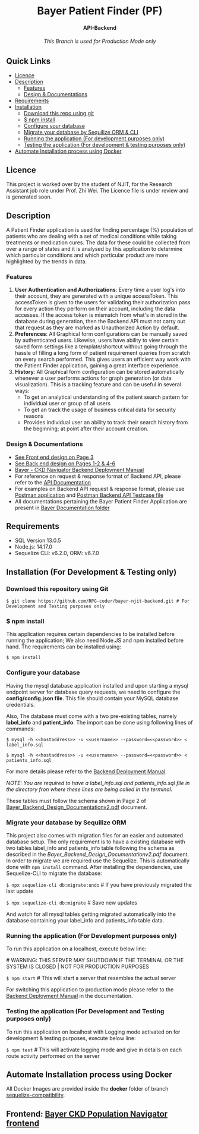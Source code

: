 <h1 align=center>Bayer Patient Finder (PF)</h1>
<h4 align=center>API-Backend</h4>
<h6 align=center>This Branch is used for Production Mode only</h6>

## Quick Links
- [Licence](#licence)
- [Description](#description)
  - [Features](#features)
  - [Design & Documentations](#design--documentations)
- [Requirements](#requirements)
- [Installation](#installation-for-development--testing-only)
  - [Download this repo using git](#download-this-repository-using-git)
  - [$ npm install](#-npm-install)
  - [Configure your database](#configure-your-database)
  - [Migrate your database by Sequilize ORM & CLI](#migrate-your-database-by-sequilize-orm)
  - [Running the application (For development purposes only)](#running-the-application-for-development-purposes-only) 
  - [Testing the application (For development & testing purposes only)](#testing-the-application-for-development-and-testing-purposes-only) 
- [Automate Installation process using Docker](#automate-installation-process-using-docker)

## Licence
This project is worked over by the student of NJIT, for the Research Assistant job role under Prof. Zhi Wei. The Licence file is under review and is generated soon.

<!--For more details please see the <LicenceFileName_here...> (Coming Soon...)-->

## Description
A Patient Finder application is used for finding percentage (%) population of patients who are dealing with a set of medical conditions while taking treatments or medication cures. The data for these could be collected from over a range of states and it is analysed by this application to determine which particular conditions and which particular product are more highlighted by the trends in data.

### Features
 1. **User Authentication and Authorizations**: Every time a user log's into their account, they are generated with a unique accessToken. This accessToken is given to the users for validating their authorization pass for every action they perform on their account, including the data accesses. If the access token is mismatch from what's in stored in the database during generation, then the Backend API must not carry out that request as they are marked as Unauthorized Action by default.
 2. **Preferences**: All Graphical form configurations can be manually saved by authenticated users. Likewise, users have ability to view certain saved form settings like a template/shortcut without going through the hassle of filling a long form of patient requirement queries from scratch on every search performed. This gives users an efficient way work with the Patient Finder application, gaining a great interface experience.
 3. **History**: All Graphical form configuration can be stored automatically whenever a user performs actions for graph generation (or data visualization). This is a tracking feature and can be useful in several ways: 
    - To get an analytical understanding of the patient search pattern for individual user or group of all users
    - To get an track the usage of business critical data for security reasons
    - Provides individual user an ability to track their search history from the beginning; at point after their account creation.

### Design & Documentations
- [See Front end design on Page 3](https://github.com/RPG-coder/bayer-njit-backend/blob/master/documentation/Bayer_Backend_Design_Documentationv2.pdf)
- [See Back end design on Pages 1-2 & 4-6](https://github.com/RPG-coder/bayer-njit-backend/blob/master/documentation/Bayer_Backend_Design_Documentationv2.pdf)
- [Bayer - CKD Navigator Backend Deployment Manual](https://github.com/RPG-coder/bayer-njit-backend/blob/master/documentation/Bayer%20-%20CKD%20Navigator%20Backend%20Deployment%20Manual%20v2022.2.10.pdf)
- For reference on request & response format of Backend API, please refer to the [API Documentation](https://github.com/RPG-coder/bayer-njit-backend/blob/master/documentation/API_Documentation_for_Bayer_Patient_Finder.pdf)
- For examples on Backend API request & response format, please use [Postman application](https://www.postman.com/) and [Postman Backend API Testcase file](https://github.com/RPG-coder/bayer-njit-backend/tree/master/testing)
- All documentations pertaining the Bayer Patient Finder Application are present in [Bayer Documentation folder](https://github.com/RPG-coder/bayer-njit-backend/tree/master/documentation)

## Requirements
- SQL Version 13.0.5
- Node.js: 14.17.0
- Sequelize CLI: v6.2.0, ORM: v6.7.0
 
## Installation (For Development & Testing only)
### Download this repository using Git
  `$ git clone https://github.com/RPG-coder/bayer-njit-backend.git # For Development and Testing purposes only`
  
### $ npm install
This application requires certain dependencies to be installed before running the application; We also need Node.JS and npm installed before hand. The requirements can be installed using:

  `$ npm install`

### Configure your database
Having the mysql database application installed and upon starting a mysql endpoint server for database query requests, we need to configure the **config/config.json file**. This file should contain your MySQL database credentials. 

Also, The database must come with a two pre-existing tables, namely **label_info** and **patient_info**. The import can be done using following lines of commands:

 `$ mysql -h <<hostaddress>> -u <<username>> --password=<<password>> < label_info.sql`
 
 `$ mysql -h <<hostaddress>> -u <<username>> --password=<<password>> < patients_info.sql`
 
 For more details please refer to the [Backend Deployment Manual](https://github.com/RPG-coder/bayer-njit-backend/blob/master/documentation/Bayer%20-%20CKD%20Navigator%20Backend%20Deployment%20Manual%20v2022.2.10.pdf).
 
*NOTE: You are required to have a label_info.sql and patients_info.sql file in the directory fron where these lines are being called in the terminal.*

These tables must follow the schema shown in Page 2 of [Bayer_Backend_Design_Documentationv2.pdf](https://github.com/RPG-coder/bayer-njit-backend/blob/master/documentation/Bayer_Backend_Design_Documentationv2.pdf) document.


### Migrate your database by Sequilize ORM
This project also comes with migration files for an easier and automated database setup. The only requirement is to have a existing database with two tables label_info and patients_info table following the schema as described in the *Bayer_Backend_Design_Documentationv2.pdf* document. In order to migrate we are required use the Sequelize. This is automatically done with `npm install` command. After installing the dependencies, use Sequelize-CLI to migrate the database:

  `$ npx sequelize-cli db:migrate:undo` # If you have previously migrated the last update

  `$ npx sequelize-cli db:migrate` # Save new updates
 
And watch for all mysql tables getting migrated automatically into the database containing your label_info and patients_info table data.

### Running the application (For Development purposes only)
To run this application on a localhost, execute below line:

  \# WARNING: THIS SERVER MAY SHUTDOWN IF THE TERMINAL OR THE SYSTEM IS CLOSED | NOT FOR PRODUCTION PURPOSES
  
  `$ npm start`  # This will start a server that resembles the actual server 
  
For switching this application to production mode please refer to the [Backend Deployment Manual](https://github.com/RPG-coder/bayer-njit-backend/blob/master/documentation/Bayer%20-%20CKD%20Navigator%20Backend%20Deployment%20Manual%20v2022.2.10.pdf) in the documentation.
  
### Testing the application (For Development and Testing purposes only)
To run this application on localhost with Logging mode activated on for development & testing purposes, execute below line:

  `$ npm test` # This will activate logging mode and give in details on each route activity performed on the server

## Automate Installation process using Docker
All Docker Images are provided inside the **docker** folder of branch [sequelize-compatibility](https://github.com/RPG-coder/bayer-njit-backend/tree/sequelize-compatibility).

## Frontend: [Bayer CKD Population Navigator frontend](https://github.com/sp2728/bayer-njit-frontend)